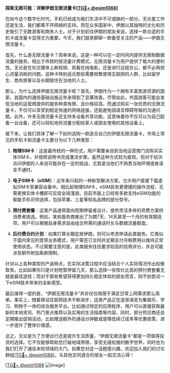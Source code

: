 **探索无限可能：详解伊朗无限流量卡[[TG💪+ @esim1088](https://t.me/s/esim1088)]**

在如今这个数字化时代，手机已经成为我们生活中不可或缺的一部分。无论是工作还是生活，我们都离不开网络的支持。而在众多国家中，伊朗以其独特的文化和历史吸引了无数游客和商务人士。对于计划前往伊朗的朋友来说，选择一款合适的手机卡或流量卡显得尤为重要。今天，我们就来聊聊一款备受关注的产品——伊朗无限流量卡。

首先，什么是无限流量卡？简单来说，这是一种可以在一定时间内提供无限制数据流量的服务。相比于传统的按流量计费模式，无限流量卡为用户提供了极大的便利性。无论是在社交媒体上刷视频、观看在线电影，还是进行远程办公，都不必再担心流量消耗的问题。这种卡特别适合那些需要频繁使用互联网的人群，比如留学生、商务旅客以及长期居住在当地的人士。

那么，为什么选择伊朗无限流量卡呢？首先，伊朗作为一个拥有丰富旅游资源的国家，其国内的通信基础设施近年来得到了显著改善。尽管如此，外国游客可能会发现当地的运营商提供的服务种类有限，且价格较高。而通过购买一张优质的无限流量卡，不仅可以享受到稳定快速的网络连接，还能避免因语言障碍导致的沟通问题。此外，许多无限流量卡还支持多设备共享功能，这意味着你不仅可以为自己配备一台设备，还可以轻松地将流量分配给家人或朋友使用的其他设备上。

接下来，让我们具体了解一下如何选购一款适合自己的伊朗无限流量卡。市场上常见的手机卡和流量卡主要分为以下几种类型：

1. **物理SIM卡**：这是最传统的一种形式，用户需要亲自到当地运营商门店购买实体SIM卡，并按照说明书完成激活步骤。虽然这种方式较为直观，但对于初次访问伊朗的人来说可能存在一定的挑战，尤其是当他们不熟悉当地环境或者语言不通时。

2. **电子SIM卡（eSIM）**：近年来兴起的一种新型解决方案，允许用户直接下载虚拟SIM卡至兼容设备中。相比起物理SIM卡，eSIM具有更便捷的操作流程，无需更换实体卡槽即可实现全球漫游。目前市面上已经有多款支持eSIM功能的智能手机可供选择，包括苹果、三星等知名品牌的部分型号。

3. **预付费套餐**：这类产品通常面向短期停留者设计，提供灵活多样的资费方案供消费者挑选。例如，某些服务商推出了为期7天、14天甚至一个月的有效期选项，用户可以根据自身需求自由组合所需的通话时长与数据流量额度。

4. **后付费合约计划**：如果打算长期定居伊朗，则可以考虑申请此类服务。它类似于国内常见的宽带业务模式，用户需签订合同并定期支付月租费用以维持正常使用状态。不过需要注意的是，此类服务往往要求较高的信用评分，并且可能涉及额外附加条款限制。

针对以上各种类型的产品特点，在实际决策过程中应当结合个人实际情况作出权衡取舍。比如如果你只是计划短暂停留几天，那么选择一张性价比高的预付费套餐无疑是最佳途径；而对于那些希望获得更加持久稳定体验的朋友而言，则不妨尝试一下eSIM技术带来的全新感受。

最后值得一提的是，“伊朗无限流量卡”并非仅仅局限于满足日常上网需求那么简单。事实上，随着移动互联网技术不断进步，这类产品正在逐渐演变为集娱乐、学习、购物于一体的综合服务平台。比如通过特定的应用程序，用户可以直接获取最新的本地资讯、热门景点推荐以及实用的生活指南等内容。同时，部分供应商还会定期推出促销活动，比如赠送额外的通话分钟数或是降低续订成本等优惠政策，进一步提升了整体价值感。

总之，无论是为了方便出行还是提升生活质量，“伊朗无限流量卡”都是一项值得投资的选择。它不仅能够帮助您打破地域界限，享受无缝衔接的数字世界，同时也为我们打开了通往未知领域的大门。如果您对这一话题感兴趣，欢迎加入我们的讨论群组[[TG💪+ @esim1088](https://t.me/s/esim1088)]，与其他志同道合的朋友一起交流心得！

[[TG💪+ @esim1088](https://t.me/s/esim1088) ![Image](https://i.postimg.cc/4NQfJmqS/Snipaste-2025-05-13-00-14-12.png)]